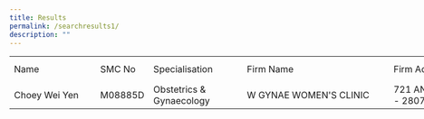 ```yaml
---
title: Results
permalink: /searchresults1/
description: ""
---
```


<table border="0" cellpadding="0" cellspacing="0" width="1207" style="border-collapse:
 collapse;width:908pt"><colgroup><col width="165" style="mso-width-source:userset;mso-width-alt:5748;width:124pt"> <col width="65" style="mso-width-source:userset;mso-width-alt:2257;width:49pt"> <col width="163" style="mso-width-source:userset;mso-width-alt:5701;width:123pt"> <col width="297" style="mso-width-source:userset;mso-width-alt:10379;width:223pt"> <col width="324" style="mso-width-source:userset;mso-width-alt:11310;width:243pt"> <col width="50" style="mso-width-source:userset;mso-width-alt:1745;width:38pt"> <col width="78" style="mso-width-source:userset;mso-width-alt:2722;width:59pt"> <col width="65" style="mso-width-source:userset;mso-width-alt:2257;width:49pt"></colgroup><tbody><tr height="19" style="height:14.5pt"><td height="19" width="165" style="height:14.5pt;width:124pt">Name</td><td width="65" style="width:49pt">SMC No</td><td width="163" style="width:123pt">Specialisation</td><td width="297" style="width:223pt">Firm Name</td><td width="324" style="width:243pt">Firm Address</td><td width="50" style="width:38pt">Postal</td><td width="78" style="width:59pt">Firm Region</td><td width="65" style="width:49pt">Contact</td></tr><tr height="19" style="height:14.5pt"><td height="19" style="height:14.5pt">Choey Wei Yen</td><td>M08885D</td><td>Obstetrics &amp; Gynaecology</td><td>W GYNAE WOMEN'S CLINIC</td><td>721 ANG MO KIO AVENUE 8 #01 - 2807</td><td align="right">560721</td><td>Ang Mo Kio</td><td align="right">64550050</td></tr></tbody></table>